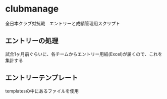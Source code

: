 # clubmanage
全日本クラブ対抗戦　エントリーと成績管理用スクリプト

## エントリーの処理
試合1ヶ月前ぐらいに、各チームからエントリー用紙(Excel)が届くので、これを集計する

## エントリーテンプレート
templatesの中にあるファイルを使用
